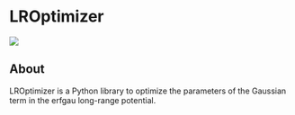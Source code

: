 LROptimizer
===========

<a href='https://docs.python.org/2/'><img src='https://img.shields.io/badge/python-2-blue.svg'></a>

About
-----

LROptimizer is a Python library to optimize the parameters of
the Gaussian term in the erfgau long-range potential.
